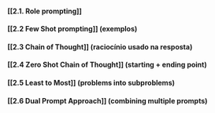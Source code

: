 ####  [[2.1. Role prompting]]  
#### [[2.2 Few Shot prompting]]  (exemplos)
####  [[2.3 Chain of Thought]] (raciocínio usado na resposta)
####  [[2.4 Zero Shot Chain of Thought]] (starting + ending point)
####  [[2.5 Least to Most]] (problems into subproblems)
####  [[2.6 Dual Prompt Approach]] (combining multiple prompts)


